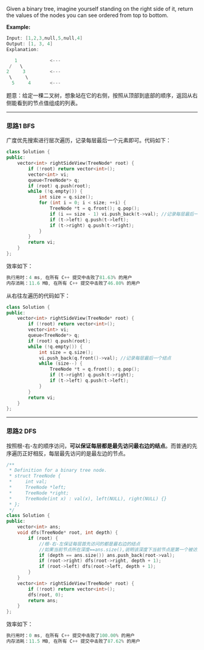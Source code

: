 Given a binary tree, imagine yourself standing on the right side of it, return the values of the nodes you can see ordered from top to bottom.

**Example:**
```cpp
Input: [1,2,3,null,5,null,4]
Output: [1, 3, 4]
Explanation:

   1            <---
 /   \
2     3         <---
 \     \
  5     4       <---
```

题意：给定一棵二叉树，想象站在它的右侧，按照从顶部到底部的顺序，返回从右侧能看到的节点值组成的列表。

---
### 思路1 BFS
广度优先搜索进行层次遍历，记录每层最后一个元素即可。代码如下：
```cpp 
class Solution {
public: 
    vector<int> rightSideView(TreeNode* root) {
        if (!root) return vector<int>(); 
        vector<int> vi;
        queue<TreeNode*> q;
        if (root) q.push(root);
        while (!q.empty()) { 
            int size = q.size(); 
            for (int i = 0; i < size; ++i) {
                TreeNode *t = q.front(); q.pop();
                if (i == size - 1) vi.push_back(t->val); //记录每层最后一个结点
                if (t->left) q.push(t->left);
                if (t->right) q.push(t->right);
            } 
        }
        return vi;  
    }
};
```
效率如下：
```cpp
执行用时：4 ms, 在所有 C++ 提交中击败了81.63% 的用户
内存消耗：11.6 MB, 在所有 C++ 提交中击败了46.80% 的用户
```
从右往左遍历的代码如下：
```cpp
class Solution {
public: 
    vector<int> rightSideView(TreeNode* root) {
        if (!root) return vector<int>(); 
        vector<int> vi;
        queue<TreeNode*> q;
        if (root) q.push(root);
        while (!q.empty()) { 
            int size = q.size(); 
            vi.push_back(q.front()->val); //记录每层最后一个结点
            while (size--) {
                TreeNode *t = q.front(); q.pop(); 
                if (t->right) q.push(t->right);
                if (t->left) q.push(t->left);
            } 
        }
        return vi;  
    }
};
```

---
### 思路2 DFS
按照根-右-左的顺序访问，**可以保证每层都是最先访问最右边的结点**。而普通的先序遍历正好相反，每层最先访问的是最左边的节点。
```cpp
/**
 * Definition for a binary tree node.
 * struct TreeNode {
 *     int val;
 *     TreeNode *left;
 *     TreeNode *right;
 *     TreeNode(int x) : val(x), left(NULL), right(NULL) {}
 * };
 */
class Solution {
public:
    vector<int> ans;
    void dfs(TreeNode* root, int depth) {
        if (root) { 
            //根-右-左保证每层首先访问的都是最右边的结点
            //如果当前节点所在深度==ans.size(),说明该深度下当前节点是第一个被访问的节点,将当前节点加入res中。
            if (depth == ans.size()) ans.push_back(root->val);
            if (root->right) dfs(root->right, depth + 1);
            if (root->left) dfs(root->left, depth + 1);
        }
    }
    vector<int> rightSideView(TreeNode* root) {
        if (!root) return vector<int>();  
        dfs(root, 0);
        return ans;  
    }
};
```
效率如下：
```cpp
执行用时：0 ms, 在所有 C++ 提交中击败了100.00% 的用户
内存消耗：11.5 MB, 在所有 C++ 提交中击败了87.62% 的用户
```
